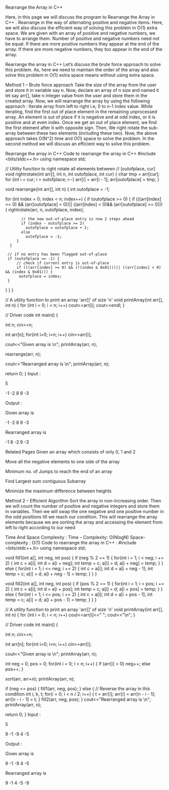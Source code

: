 Rearrange the Array in C++
 

Here, in this page we will discuss the program to Rearrange the Array in C++ . Rearrange in the way of alternating positive and negative items. Here, we will also discuss the efficient way of solving this problem in O(1) extra space. We are given with  an array of positive and negative numbers, we have to arrange them.
Number of positive and negative numbers need not be equal. If there are more positive numbers they appear at the end of the array. If there are more negative numbers, they too appear in the end of the array.

Rearrange the array in C++
Let’s discuss the brute force approach to solve this problem. As, here we need to maintain the order of the array and also solve this problem in O(1) extra space means without using extra space.

Method 1 – Brute force approach
Take the size of the array from the user and store it in variable say n.
Now, declare an array of n size and named it let say arr[], take n integer value from the user and store them in the created array.
Now, we will rearrange the array by using the following approach :
Iterate array from left to right i.e, 0 to n-1 index value. While iterating, find the first out of place element in the remaining unprocessed array.
An element is out of place if it is negative and at odd index, or it is positive and at even index.
Once we get an out of place element, we find the first element after it with opposite sign.
Then, We right rotate the sub-array between these two elements (including these two).
Now, the above approach takes O(N^2) time and O(1) space to solve the problem. In the second method we will discuss an efficient way to solve this problem.

Rearrange the array in C++
Code to rearrange the array in C++
#include <bits/stdc++.h>
using namespace std;

// Utility function to right rotate all elements between
// [outofplace, cur]
void rightrotate(int arr[], int n, int outofplace, int cur)
{
   char tmp = arr[cur];
   for (int i = cur; i > outofplace; i--)
      arr[i] = arr[i - 1];
   arr[outofplace] = tmp;
}

void rearrange(int arr[], int n)
{
   int outofplace = -1;

   for (int index = 0; index < n; index++)
   {
      if (outofplace >= 0)
      {
         if (((arr[index] >= 0) && (arr[outofplace] < 0))|| ((arr[index] < 0)&& (arr[outofplace] >= 0)))
         {
           rightrotate(arr, n, outofplace, index);

           // the new out-of-place entry is now 2 steps ahead
           if (index - outofplace >= 2)
             outofplace = outofplace + 2;
           else
             outofplace = -1;
         }
      }

     // if no entry has been flagged out-of-place
     if (outofplace == -1) {
         // check if current entry is out-of-place
         if (((arr[index] >= 0) && (!(index & 0x01)))|| ((arr[index] < 0) && (index & 0x01))) {
          outofplace = index;
     }
   }
 }
}

// A utility function to print an array 'arr[]' of size 'n'
void printArray(int arr[], int n)
{
    for (int i = 0; i < n; i++)
      cout<<arr[i];
    cout<<endl;
}

// Driver code
int main()
{

   int n;
   cin>>n;

   int arr[n];
   for(int i=0; i<n; i++)
     cin>>arr[i];

   cout<<"Given array is \n";
   printArray(arr, n);

   rearrange(arr, n);

   cout<<"Rearranged array is \n";
   printArray(arr, n);

   return 0;
}
Input :

5 

-1 -2 8 9 -3

Output :

Given array is 

-1 -2 8 9 -3

Rearranged array is

-1 8 -2 9 -3

Related Pages
Given an array which consists of only 0, 1 and 2

Move all the negative elements to one side of the array

Minimum no. of Jumps to reach the end of an array 

Find Largest sum contiguous Subarray

Minimize the maximum difference between heights 

Method 2 – Efficient Algorithm
Sort the array in non-increasing order. Then we will count the number of positive and negative integers and store them in variables.
Then we will swap the one negative and one positive number in the odd positions till we reach our condition.
This will rearrange the array elements because we are sorting the array and accessing the element from left to right according to our need
 
Time And Space Complexity :
Time – Complexity: O(NlogN)
Space-complexity : O(1)
Code to rearrange the array in C++ :
#include <bits/stdc++.h>
using namespace std;

void fill1(int a[], int neg, int pos)
{
   if (neg % 2 == 1)
   {
     for(int i = 1; i < neg; i += 2)
     {
       int c = a[i];
       int d = a[i + neg];
       int temp = c;
       a[i] = d;
       a[i + neg] = temp;
     }
   }
   else
   {
      for(int i = 1; i <= neg; i += 2)
      {
        int c = a[i];
        int d = a[i + neg - 1];
        int temp = c;
        a[i] = d;
        a[i + neg - 1] = temp;
      }
   }
}

void fill2(int a[], int neg, int pos)
{
   if (pos % 2 == 1)
   {
     for(int i = 1; i < pos; i += 2)
     {
        int c = a[i];
        int d = a[i + pos];
        int temp = c;
        a[i] = d;
        a[i + pos] = temp;
     }
   }
   else
   {
      for(int i = 1; i <= pos; i += 2)
      {
         int c = a[i];
         int d = a[i + pos - 1];
         int temp = c;
         a[i] = d;
         a[i + pos - 1] = temp;
      }
   }
}



// A utility function to print an array 'arr[]' of size 'n'
void printArray(int arr[], int n)
{
   for (int i = 0; i < n; i++)
     cout<<arr[i]<<" ";
   cout<<"\n";
}

// Driver code
int main()
{

  int n;
  cin>>n;

  int arr[n];
  for(int i=0; i<n; i++)
    cin>>arr[i];

  cout<<"Given array is \n";
  printArray(arr, n);

  int neg = 0, pos = 0;
  for(int i = 0; i < n; i++)
  {
     if (arr[i] < 0)
     neg++;
     else
     pos++;
  }

  sort(arr, arr+n);
  printArray(arr, n);

  if (neg <= pos)
  {
    fill1(arr, neg, pos);
  }
  else
  {
     // Reverse the array in this condition
     int i, k, t;
     for(i = 0; i < n / 2; i++)
     {
        t = arr[i];
        arr[i] = arr[n - i - 1];
        arr[n - i - 1] = t;
     }
     fill2(arr, neg, pos);
   }
   cout<<"Rearranged array is \n";
   printArray(arr, n);
 
   return 0;
}
Input :

5 

9 -1 -9 4 -5


Output :

Given array is 

9 -1 -9 4 -5

Rearranged array is

9 -1 4 -5 -9
